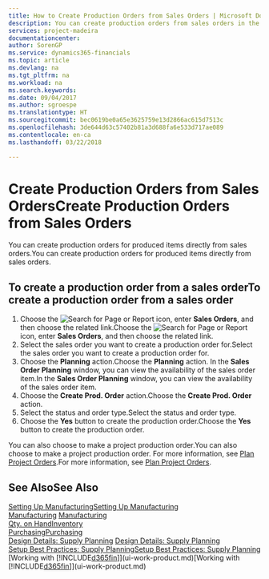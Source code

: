 ```yaml
---
title: How to Create Production Orders from Sales Orders | Microsoft Docs
description: You can create production orders from sales orders in the Sales & Marketing department.
services: project-madeira
documentationcenter: 
author: SorenGP
ms.service: dynamics365-financials
ms.topic: article
ms.devlang: na
ms.tgt_pltfrm: na
ms.workload: na
ms.search.keywords: 
ms.date: 09/04/2017
ms.author: sgroespe
ms.translationtype: HT
ms.sourcegitcommit: bec0619be0a65e3625759e13d2866ac615d7513c
ms.openlocfilehash: 3de644d63c57402b81a3d688fa6e533d717ae089
ms.contentlocale: en-ca
ms.lasthandoff: 03/22/2018

---
```

# <a name="create-production-orders-from-sales-orders"></a><span data-ttu-id="51d81-103">Create Production Orders from Sales Orders</span><span class="sxs-lookup"><span data-stu-id="51d81-103">Create Production Orders from Sales Orders</span></span>
<span data-ttu-id="51d81-104">You can create production orders for produced items directly from sales orders.</span><span class="sxs-lookup"><span data-stu-id="51d81-104">You can create production orders for produced items directly from sales orders.</span></span>  

## <a name="to-create-a-production-order-from-a-sales-order"></a><span data-ttu-id="51d81-105">To create a production order from a sales order</span><span class="sxs-lookup"><span data-stu-id="51d81-105">To create a production order from a sales order</span></span>  

1.  <span data-ttu-id="51d81-106">Choose the ![Search for Page or Report](media/ui-search/search_small.png "Search for Page or Report icon") icon, enter **Sales Orders**, and then choose the related link.</span><span class="sxs-lookup"><span data-stu-id="51d81-106">Choose the ![Search for Page or Report](media/ui-search/search_small.png "Search for Page or Report icon") icon, enter **Sales Orders**, and then choose the related link.</span></span>  
2.  <span data-ttu-id="51d81-107">Select the sales order you want to create a production order for.</span><span class="sxs-lookup"><span data-stu-id="51d81-107">Select the sales order you want to create a production order for.</span></span>  
3.  <span data-ttu-id="51d81-108">Choose the **Planning** action.</span><span class="sxs-lookup"><span data-stu-id="51d81-108">Choose the **Planning** action.</span></span> <span data-ttu-id="51d81-109">In the **Sales Order Planning** window, you can view the availability of the sales order item.</span><span class="sxs-lookup"><span data-stu-id="51d81-109">In the **Sales Order Planning** window, you can view the availability of the sales order item.</span></span>  
4.  <span data-ttu-id="51d81-110">Choose the **Create Prod. Order** action.</span><span class="sxs-lookup"><span data-stu-id="51d81-110">Choose the **Create Prod. Order** action.</span></span>  
5.  <span data-ttu-id="51d81-111">Select the status and order type.</span><span class="sxs-lookup"><span data-stu-id="51d81-111">Select the status and order type.</span></span>  
6.  <span data-ttu-id="51d81-112">Choose the **Yes** button to create the production order.</span><span class="sxs-lookup"><span data-stu-id="51d81-112">Choose the **Yes** button to create the production order.</span></span>

<span data-ttu-id="51d81-113">You can also choose to make a project production order.</span><span class="sxs-lookup"><span data-stu-id="51d81-113">You can also choose to make a project production order.</span></span> <span data-ttu-id="51d81-114">For more information, see [Plan Project Orders](production-how-to-plan-project-orders.md).</span><span class="sxs-lookup"><span data-stu-id="51d81-114">For more information, see [Plan Project Orders](production-how-to-plan-project-orders.md).</span></span>   

## <a name="see-also"></a><span data-ttu-id="51d81-115">See Also</span><span class="sxs-lookup"><span data-stu-id="51d81-115">See Also</span></span>  
[<span data-ttu-id="51d81-116">Setting Up Manufacturing</span><span class="sxs-lookup"><span data-stu-id="51d81-116">Setting Up Manufacturing</span></span>](production-configure-production-processes.md)  
<span data-ttu-id="51d81-117">[Manufacturing](production-manage-manufacturing.md)  </span><span class="sxs-lookup"><span data-stu-id="51d81-117">[Manufacturing](production-manage-manufacturing.md)  </span></span>  
[<span data-ttu-id="51d81-118">Qty. on Hand</span><span class="sxs-lookup"><span data-stu-id="51d81-118">Inventory</span></span>](inventory-manage-inventory.md)  
[<span data-ttu-id="51d81-119">Purchasing</span><span class="sxs-lookup"><span data-stu-id="51d81-119">Purchasing</span></span>](purchasing-manage-purchasing.md)  
<span data-ttu-id="51d81-120">[Design Details: Supply Planning](design-details-supply-planning.md) </span><span class="sxs-lookup"><span data-stu-id="51d81-120">[Design Details: Supply Planning](design-details-supply-planning.md) </span></span>  
[<span data-ttu-id="51d81-121">Setup Best Practices: Supply Planning</span><span class="sxs-lookup"><span data-stu-id="51d81-121">Setup Best Practices: Supply Planning</span></span>](setup-best-practices-supply-planning.md)  
<span data-ttu-id="51d81-122">[Working with [!INCLUDE[d365fin](includes/d365fin_md.md)]](ui-work-product.md)</span><span class="sxs-lookup"><span data-stu-id="51d81-122">[Working with [!INCLUDE[d365fin](includes/d365fin_md.md)]](ui-work-product.md)</span></span>

